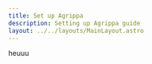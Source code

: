 ```yaml
---
title: Set up Agrippa
description: Setting up Agrippa guide
layout: ../../layouts/MainLayout.astro
---
```


heuuu